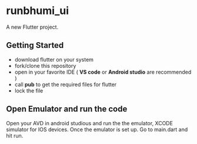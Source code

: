 # runbhumi_ui

A new Flutter project.

## Getting Started
- download flutter on your system
- fork/clone this repository
- open in your favorite IDE ( **VS code** or  **Android studio** are recommended )
- call **pub** to get the required files for flutter
- lock the file

## Open Emulator and run the code

Open your AVD in android studious and run the the emulator, XCODE simulator for IOS devices.
Once the emulator is set up. Go to main.dart and hit run.
